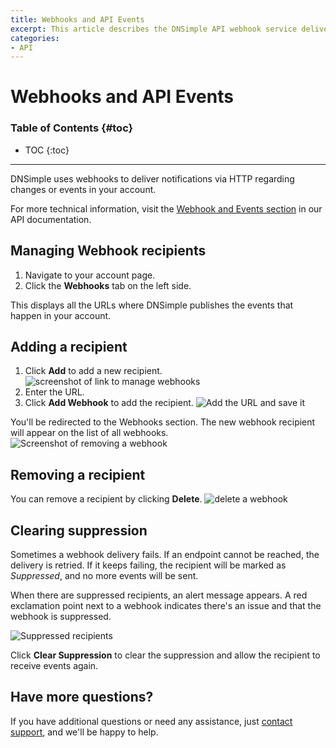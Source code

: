 ```yaml
---
title: Webhooks and API Events
excerpt: This article describes the DNSimple API webhook service delivery and management.
categories:
- API
---
```


# Webhooks and API Events

### Table of Contents {#toc}

* TOC
{:toc}

---

DNSimple uses webhooks to deliver notifications via HTTP regarding changes or events in your account.

For more technical information, visit the [Webhook and Events section](https://developer.dnsimple.com/v2/webhooks/events/) in our API documentation.

## Managing Webhook recipients

1. Navigate to your account page.
2. Click the **Webhooks** tab on the left side.

This displays all the URLs where DNSimple publishes the events that happen in your account.

## Adding a recipient

1. Click **Add** to add a new recipient.
    ![screenshot of link to manage webhooks](/files/webhooks-link.png)
1. Enter the URL.
1. Click **Add Webhook** to add the recipient.
    ![Add the URL and save it](/files/webhooks-add-url.png)

You'll be redirected to the Webhooks section. The new webhook recipient will appear on the list of all webhooks.
![Screenshot of removing a webhook](/files/webhooks-list.png)

## Removing a recipient

You can remove a recipient by clicking **Delete**.
![delete a webhook](/files/webhook-delete.png)

## Clearing suppression

Sometimes a webhook delivery fails. If an endpoint cannot be reached, the delivery is retried. If it keeps failing, the recipient will be marked as *Suppressed*, and no more events will be sent.

When there are suppressed recipients, an alert message appears. A red exclamation point next to a webhook indicates there's an issue and that the webhook is suppressed.

![Suppressed recipients](/files/webhooks-clear-suppression.png)

Click **Clear Suppression** to clear the suppression and allow the recipient to receive events again.

## Have more questions?

If you have additional questions or need any assistance, just [contact support](https://dnsimple.com/feedback), and we'll be happy to help.

